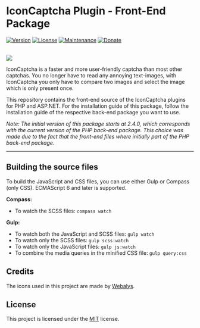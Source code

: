 # IconCaptcha Plugin - Front-End Package

[![Version](https://img.shields.io/badge/Version-2.4.1-orange.svg?style=flat-square)]() [![License](https://img.shields.io/badge/License-MIT-blue.svg?style=flat-square)]() [![Maintenance](https://img.shields.io/badge/Maintained-Yes-green.svg?style=flat-square)]()
[![Donate](https://img.shields.io/badge/Donate-PayPal-yellow.svg?style=flat-square)](https://paypal.me/nlgamevideosnl)

<br><img src="http://i.imgur.com/RMUALSz.png" />

IconCaptcha is a faster and more user-friendly captcha than most other captchas. You no longer have to read any annoying 
text-images, with IconCaptcha you only have to compare two images and select the image which is only present once.

This repository contains the front-end source of the IconCaptcha plugins for PHP and ASP.NET. For the installation guide of this package, follow the installation guide of the respective back-end package you want to use.

_Note: The initial version of this package starts at 2.4.0, which corresponds with the current version of the PHP back-end package. This choice was made due to the fact that the front-end files where initially part of the PHP back-end package._

___

## Building the source files
To build the JavaScript and CSS files, you can use either Gulp or Compass (only CSS). ECMAScript 6 and later is supported.

__Compass:__
- To watch the SCSS files: ```compass watch```


__Gulp:__
- To watch both the JavaScript and SCSS files: ```gulp watch```
- To watch only the SCSS files: ```gulp scss:watch```
- To watch only the JavaScript files: ```gulp js:watch```
- To combine the media queries in the minified CSS file: ```gulp query:css```

## Credits
The icons used in this project are made by <a href="https://www.webalys.com" target="_blank" rel="nofollow">Webalys</a>.

## License
This project is licensed under the <a href="https://github.com/fabianwennink/jQuery-Icon-Captcha-Plugin/blob/master/LICENSE">MIT</a> license.
